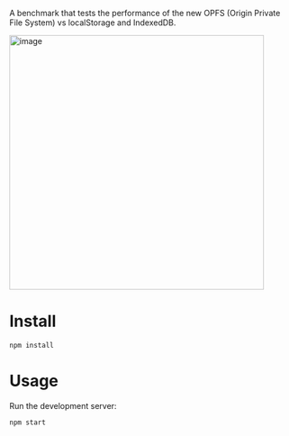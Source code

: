 A benchmark that tests the performance of the new OPFS (Origin Private File System) vs localStorage and IndexedDB.

<img width="452" alt="image" src="https://github.com/raineorshine/opfs-benchmark/assets/750276/ebe08a0c-739e-4889-8afd-c9e07246ece0">

# Install

```
npm install
```

# Usage

Run the development server:

```
npm start
```

